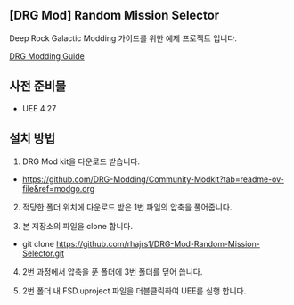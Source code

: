 ## [DRG Mod] Random Mission Selector

Deep Rock Galactic Modding 가이드를 위한 예제 프로젝트 입니다.

[DRG Modding Guide](https://modgo.org/tag/deep-rock-galactic/)


## 사전 준비물
- UEE 4.27

## 설치 방법

1. DRG Mod kit을 다운로드 받습니다.
- https://github.com/DRG-Modding/Community-Modkit?tab=readme-ov-file&ref=modgo.org
  
2. 적당한 폴더 위치에 다운로드 받은 1번 파일의 압축을 풀어줍니다.

3. 본 저장소의 파일을 clone 합니다.
- git clone https://github.com/rhajrs1/DRG-Mod-Random-Mission-Selector.git


4. 2번 과정에서 압축을 푼 폴더에 3번 폴더를 덮어 씁니다.

5. 2번 폴더 내 FSD.uproject 파일을 더블클릭하여 UEE를 실행 합니다.
